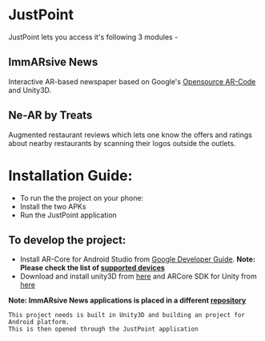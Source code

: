 # JustPoint
JustPoint lets you access it's following 3 modules -

## ImmARsive News
Interactive AR-based newspaper based on Google's [Opensource AR-Code](https://developers.google.com/ar/discover/) and Unity3D.

## Ne-AR by Treats
Augmented restaurant reviews which lets one know the offers and ratings about nearby restaurants by scanning their logos outside the outlets.

# Installation Guide:
* To run the the project on your phone: 
* Install the two APKs
* Run the JustPoint application

## To develop the project:

* Install AR-Core for Android Studio from [Google Developer Guide](https://developers.google.com/ar/develop/java/quickstart). **Note: Please check the list of [supported devices](https://developers.google.com/ar/discover/supported-devices)**
* Download and install unity3D from [here](https://unity3d.com/get-unity/download) and ARCore SDK for Unity from [here](https://github.com/google-ar/arcore-unity-sdk)

**Note: ImmARsive News applications is placed in a different [repository](https://github.com/Akhilesh28/immARsive-news)**
```
This project needs is built in Unity3D and building an project for Android platform.
This is then opened through the JustPoint application
```
